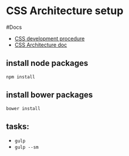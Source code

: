 # CSS Architecture setup

#Docs
- [CSS development procedure](development-procedure.md)
- [CSS Architecture doc](src/scss/README.md)

## install node packages
`npm install`

## install bower packages
`bower install`

## tasks:
* `gulp`
* `gulp --sm`